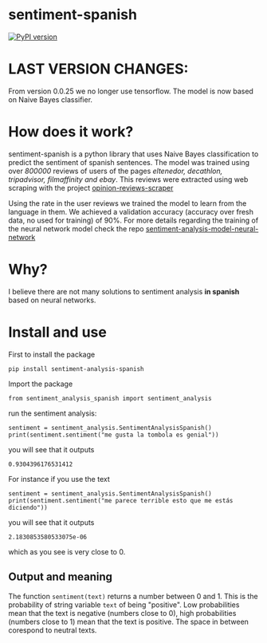 # sentiment-spanish


[![PyPI version](https://badge.fury.io/py/sentiment_analysis_spanish.svg)](https://badge.fury.io/py/sentiment_analysis_spanish)

# LAST VERSION CHANGES:
From version 0.0.25 we no longer use tensorflow. The model is now based on Naive Bayes classifier.

# How does it work?

sentiment-spanish is a python library that uses Naive Bayes classification to predict the sentiment of spanish sentences. The model was trained using over *800000* reviews of users of the pages *eltenedor, decathlon, tripadvisor, filmaffinity and ebay*.
This reviews were extracted using web scraping with the project [opinion-reviews-scraper](https://github.com/sentiment-analysis-spanish/opinion-reviews-scraper)

Using the rate in the user reviews we trained the model to learn from the language in them. We achieved a validation accuracy (accuracy over fresh data, no used for training) of 90%.
For more details regarding the training of the neural network model check the repo [sentiment-analysis-model-neural-network](https://github.com/sentiment-analysis-spanish/sentiment-analysis-model-neural-network) 

# Why?

I believe there are not many solutions to sentiment analysis **in spanish** based on neural networks.


# Install and use

First to install the package

```
pip install sentiment-analysis-spanish
```


Import the package

```
from sentiment_analysis_spanish import sentiment_analysis

```

run the sentiment analysis:

```
sentiment = sentiment_analysis.SentimentAnalysisSpanish()
print(sentiment.sentiment("me gusta la tombola es genial"))

```

you will see that it outputs 

```
0.9304396176531412
```
For instance if you use the text 

```
sentiment = sentiment_analysis.SentimentAnalysisSpanish()
print(sentiment.sentiment("me parece terrible esto que me estás diciendo"))

```

you will see that it outputs 

```
2.1830853580533075e-06
```

which as you see is very close to 0.

## Output and meaning
The function ``sentiment(text)`` returns a number between 0 and 1. This is the probability of string variable  ``text`` of being "positive". Low probabilities mean that the text is negative (numbers close to 0), high probabilities (numbers close to 1) mean that the text is positive. The space in between corespond to neutral texts.